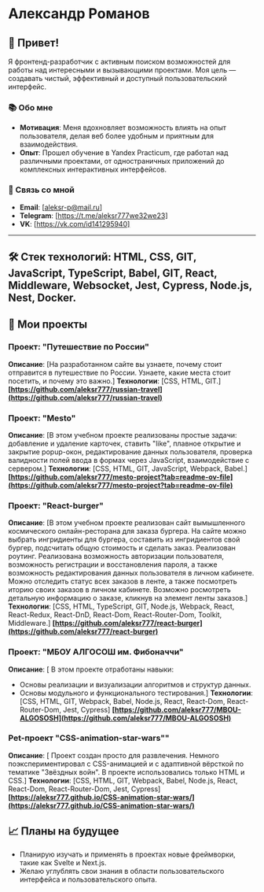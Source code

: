 # Александр Романов

## 👋 Привет!

Я фронтенд-разработчик с активным поиском возможностей для работы над интересными и вызывающими проектами. Моя цель — создавать чистый, эффективный и доступный пользовательский интерфейс.

### 📚 Обо мне
- **Мотивация**: Меня вдохновляет возможность влиять на опыт пользователя, делая веб более удобным и приятным для взаимодействия.
- **Опыт**: Прошел обучение в Yandex Practicum, где работал над различными проектами, от одностраничных приложений до комплексных интерактивных интерфейсов.

### 🔗 Связь со мной
- **Email**: [aleksr-p@mail.ru]
- **Telegram**: [https://t.me/aleksr777we32we23]
- **VK**: [https://vk.com/id141295940]
---

## 🛠️ Стек технологий: HTML, CSS, GIT, JavaScript, TypeScript, Babel, GIT, React, Middleware, Websocket, Jest, Cypress, Node.js, Nest, Docker.

## 📄 Мои проекты

### Проект: "Путешествие по России"
**Описание**: [На разработанном сайте вы узнаете, почему стоит отправится в путешествие по России. Узнаете, какие места стоит посетить, и почему это важно.]
**Технологии**: [CSS, HTML, GIT.]
**[https://github.com/aleksr777/russian-travel](https://github.com/aleksr777/russian-travel)**

### Проект: "Mesto"
**Описание**: [В этом учебном проекте реализованы простые задачи: добавление и удаление карточек, ставить "like", плавное открытие и закрытие popup-окон, редактирование данных пользователя, проверка валидности полей ввода в формах через JavaScript, взаимодействие с сервером.]
**Технологии**: [CSS, HTML, GIT, JavaScript, Webpack, Babel.]
**[https://github.com/aleksr777/mesto-project?tab=readme-ov-file](https://github.com/aleksr777/mesto-project?tab=readme-ov-file)**

### Проект: "React-burger"
**Описание**: [В этом учебном проекте реализован сайт вымышленного космического онлайн-ресторана для заказа бургера.
На сайте можно выбрать ингридиенты для бургера, составить из ингридиентов свой бургер, подсчитать общую стоимость и сделать заказ. Реализован роутинг. Реализована возможность авторизации пользователя, возможность регистрации и восстановления пароля, а также возможность редактирования данных пользователя в личном кабинете. Можно отследить статус всех заказов в ленте, а также посмотреть иторию своих заказов в личном кабинете. Возможно росмотреть детальную информацию о заказе, кликнув на элемент ленты заказов.]
**Технологии**: [CSS, HTML, TypeScript, GIT, Node.js, Webpack, React, React-Redux, React-DnD, React-Dom, React-Router-Dom, Toolkit, Middleware.]
**[https://github.com/aleksr777/react-burger](https://github.com/aleksr777/react-burger)**

### Проект: "МБОУ АЛГОСОШ им. Фибоначчи"
**Описание**: [
В этом проекте отработаны навыки:
- Основы реализации и визуализации алгоритмов и структур данных.
- Основы модульного и функционального тестирования.]
**Технологии**: [CSS, HTML, GIT, Webpack, Babel, Node.js, React, React-Dom, React-Router-Dom, Jest, Cypress]
**[https://github.com/aleksr777/MBOU-ALGOSOSH](https://github.com/aleksr777/MBOU-ALGOSOSH)**

### Pet-проект "CSS-animation-star-wars""
**Описание**: [
Проект создан просто для развлечения.
Немного поэкспериментировал с CSS-анимацией и с адаптивной вёрсткой по тематике "Звёздных войн".
В проекте использовались только HTML и CSS.]
**Технологии**: [CSS, HTML, GIT, Webpack, Babel, Node.js, React, React-Dom, React-Router-Dom, Jest, Cypress]
**[https://aleksr777.github.io/CSS-animation-star-wars/](https://aleksr777.github.io/CSS-animation-star-wars/)**


## 📈 Планы на будущее
- Планирую изучать и применять в проектах новые фреймворки, такие как Svelte и Next.js.
- Желаю углублять свои знания в области пользовательского интерфейса и пользовательского опыта.

